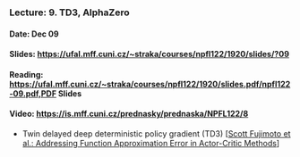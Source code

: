 ### Lecture: 9. TD3, AlphaZero
#### Date: Dec 09
#### Slides: https://ufal.mff.cuni.cz/~straka/courses/npfl122/1920/slides/?09
#### Reading: https://ufal.mff.cuni.cz/~straka/courses/npfl122/1920/slides.pdf/npfl122-09.pdf,PDF Slides
#### Video: https://is.mff.cuni.cz/prednasky/prednaska/NPFL122/8

- Twin delayed deep deterministic policy gradient (TD3) [[Scott Fujimoto et al.: Addressing Function Approximation Error in Actor-Critic Methods](https://arxiv.org/abs/1802.09477)]
